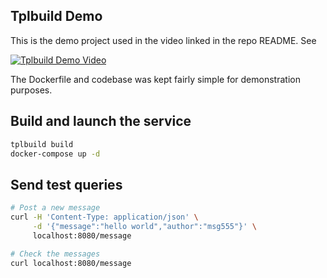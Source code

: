 ## Tplbuild Demo

This is the demo project used in the video linked in the repo README. See

[![Tplbuild Demo
Video](https://img.youtube.com/vi/HDiyABr8Adw/0.jpg)](https://www.youtube.com/watch?v=HDiyABr8Adw "Tplbuild Demo")

The Dockerfile and codebase was kept fairly simple for demonstration purposes.

## Build and launch the service


```sh
tplbuild build
docker-compose up -d
```


## Send test queries

```sh
# Post a new message
curl -H 'Content-Type: application/json' \
     -d '{"message":"hello world","author":"msg555"}' \
     localhost:8080/message
```

```sh
# Check the messages
curl localhost:8080/message
```
